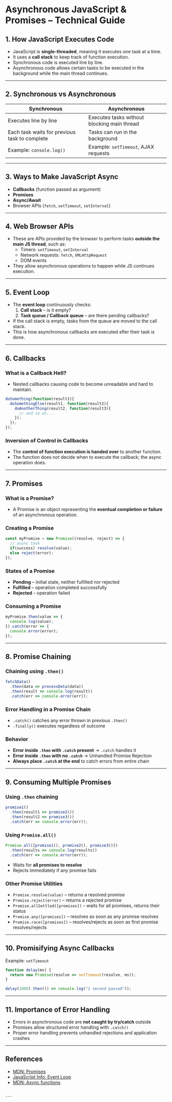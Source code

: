 
# Asynchronous JavaScript & Promises – Technical Guide

## 1. How JavaScript Executes Code
- JavaScript is **single-threaded**, meaning it executes one task at a time.  
- It uses a **call stack** to keep track of function execution.  
- Synchronous code is executed line by line.  
- Asynchronous code allows certain tasks to be executed in the background while the main thread continues.

---

## 2. Synchronous vs Asynchronous

| Synchronous | Asynchronous |
|------------|--------------|
| Executes line by line | Executes tasks without blocking main thread |
| Each task waits for previous task to complete | Tasks can run in the background |
| Example: `console.log()` | Example: `setTimeout`, AJAX requests |

---

## 3. Ways to Make JavaScript Async
- **Callbacks** (function passed as argument)
- **Promises**
- **Async/Await**
- Browser APIs (`fetch`, `setTimeout`, `setInterval`)

---

## 4. Web Browser APIs
- These are APIs provided by the browser to perform tasks **outside the main JS thread**, such as:
  - Timers: `setTimeout`, `setInterval`
  - Network requests: `fetch`, `XMLHttpRequest`
  - DOM events
- They allow asynchronous operations to happen while JS continues execution.

---

## 5. Event Loop
- The **event loop** continuously checks:
  1. **Call stack** – is it empty?
  2. **Task queue / Callback queue** – are there pending callbacks?
- If the call stack is empty, tasks from the queue are moved to the call stack.
- This is how asynchronous callbacks are executed after their task is done.

---

## 6. Callbacks

### What is a Callback Hell?
- Nested callbacks causing code to become unreadable and hard to maintain.  
```js
doSomething(function(result1){
  doSomethingElse(result1, function(result2){
    doAnotherThing(result2, function(result3){
      // and so on...
    });
  });
});
````

### Inversion of Control in Callbacks

* The **control of function execution is handed over** to another function.
* The function does not decide when to execute the callback; the async operation does.

---

## 7. Promises

### What is a Promise?

* A Promise is an object representing the **eventual completion or failure** of an asynchronous operation.

### Creating a Promise

```js
const myPromise = new Promise((resolve, reject) => {
  // async task
  if(success) resolve(value);
  else reject(error);
});
```

### States of a Promise

* **Pending** – initial state, neither fulfilled nor rejected
* **Fulfilled** – operation completed successfully
* **Rejected** – operation failed

### Consuming a Promise

```js
myPromise.then(value => {
  console.log(value);
}).catch(error => {
  console.error(error);
});
```

---

## 8. Promise Chaining

### Chaining using `.then()`

```js
fetchData()
  .then(data => processData(data))
  .then(result => console.log(result))
  .catch(err => console.error(err));
```

### Error Handling in a Promise Chain

* `.catch()` catches any error thrown in previous `.then()`
* `.finally()` executes regardless of outcome

### Behavior

* **Error inside `.then` with `.catch` present** → `.catch` handles it
* **Error inside `.then` with no `.catch`** → Unhandled Promise Rejection
* **Always place `.catch` at the end** to catch errors from entire chain

---

## 9. Consuming Multiple Promises

### Using `.then` chaining

```js
promise1()
  .then(result1 => promise2())
  .then(result2 => promise3())
  .catch(err => console.error(err));
```

### Using `Promise.all()`

```js
Promise.all([promise1(), promise2(), promise3()])
  .then(results => console.log(results))
  .catch(err => console.error(err));
```

* Waits for **all promises to resolve**
* Rejects immediately if any promise fails

### Other Promise Utilities

* `Promise.resolve(value)` – returns a resolved promise
* `Promise.reject(error)` – returns a rejected promise
* `Promise.allSettled([promises])` – waits for all promises, returns their status
* `Promise.any([promises])` – resolves as soon as any promise resolves
* `Promise.race([promises])` – resolves/rejects as soon as first promise resolves/rejects

---

## 10. Promisifying Async Callbacks

Example: `setTimeout`

```js
function delay(ms) {
  return new Promise(resolve => setTimeout(resolve, ms));
}

delay(1000).then(() => console.log("1 second passed"));
```

---

## 11. Importance of Error Handling

* Errors in asynchronous code are **not caught by try/catch** outside
* Promises allow structured error handling with `.catch()`
* Proper error handling prevents unhandled rejections and application crashes

---

## References

* [MDN: Promises](https://developer.mozilla.org/en-US/docs/Web/JavaScript/Reference/Global_Objects/Promise)
* [JavaScript Info: Event Loop](https://javascript.info/event-loop)
* [MDN: Async functions](https://developer.mozilla.org/en-US/docs/Learn/JavaScript/Asynchronous/Promises)

```

---


